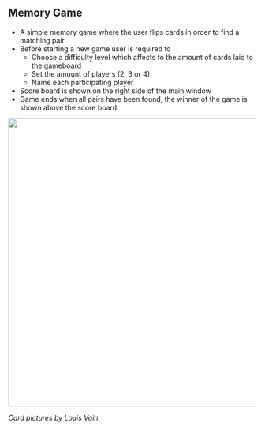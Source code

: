 
## Memory Game

- A simple memory game where the user flips cards in order to find a matching pair
- Before starting a new game user is required to 
  - Choose a difficulty level which affects to the amount of cards laid to the gameboard
  - Set the amount of players (2, 3 or 4)
  - Name each participating player
- Score board is shown on the right side of the main window
- Game ends when all pairs have been found, the winner of the game is shown above the score board

<img src="https://i.imgur.com/lHsFrv4.png" width="584">

*Card pictures by Louis Vain*
